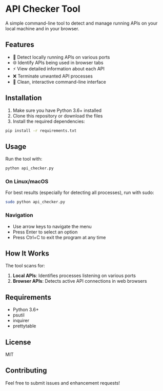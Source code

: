 # API Checker Tool

A simple command-line tool to detect and manage running APIs on your local machine and in your browser.

## Features

- 🚀 Detect locally running APIs on various ports
- 🌐 Identify APIs being used in browser tabs
- ⚡ View detailed information about each API
- ❌ Terminate unwanted API processes
- 🎨 Clean, interactive command-line interface

## Installation

1. Make sure you have Python 3.6+ installed
2. Clone this repository or download the files
3. Install the required dependencies:

```bash
pip install -r requirements.txt
```

## Usage

Run the tool with:

```bash
python api_checker.py
```

### On Linux/macOS

For best results (especially for detecting all processes), run with sudo:

```bash
sudo python api_checker.py
```

### Navigation

- Use arrow keys to navigate the menu
- Press Enter to select an option
- Press Ctrl+C to exit the program at any time

## How It Works

The tool scans for:
1. **Local APIs**: Identifies processes listening on various ports
2. **Browser APIs**: Detects active API connections in web browsers

## Requirements

- Python 3.6+
- psutil
- inquirer
- prettytable

## License

MIT

## Contributing

Feel free to submit issues and enhancement requests!
